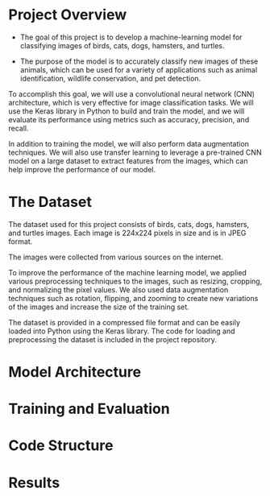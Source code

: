 # Project Overview
- The goal of this project is to develop a machine-learning model for classifying images of birds, cats, dogs, hamsters, and turtles.  

- The purpose of the model is to accurately classify new images of these animals, which can be used for a variety of applications such as animal identification, wildlife conservation, and pet detection.

To accomplish this goal, we will use a convolutional neural network (CNN) architecture, which is very effective for image classification tasks. We will use the Keras library in Python to build and train the model, and we will evaluate its performance using metrics such as accuracy, precision, and recall.

In addition to training the model, we will also perform data augmentation techniques. We will also use transfer learning to leverage a pre-trained CNN model on a large dataset to extract features from the images, which can help improve the performance of our model.

# The Dataset
The dataset used for this project consists of birds, cats, dogs, hamsters, and turtles images. Each image is 224x224 pixels in size and is in JPEG format. 

The images were collected from various sources on the internet.  

To improve the performance of the machine learning model, we applied various preprocessing techniques to the images, such as resizing, cropping, and normalizing the pixel values. We also used data augmentation techniques such as rotation, flipping, and zooming to create new variations of the images and increase the size of the training set.

The dataset is provided in a compressed file format and can be easily loaded into Python using the Keras library. The code for loading and preprocessing the dataset is included in the project repository.

# Model Architecture

# Training and Evaluation

# Code Structure

# Results
